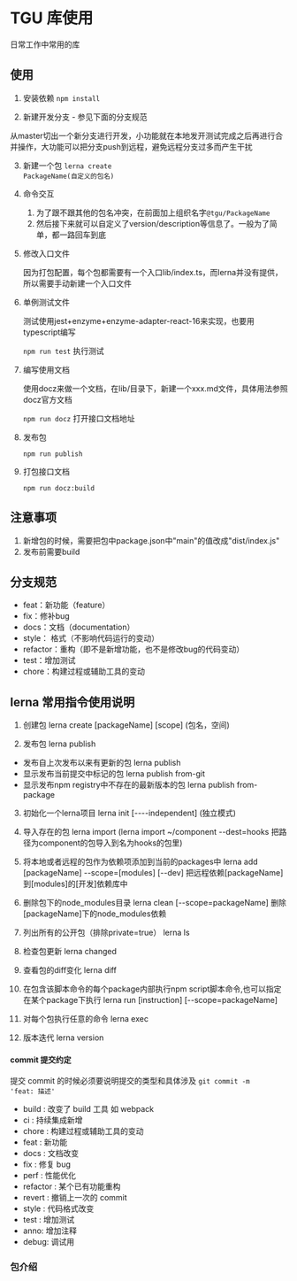 # TGU 库使用
日常工作中常用的库

## 使用

1. 安装依赖
<code>npm install</code>

2. 新建开发分支 - 参见下面的分支规范

  从master切出一个新分支进行开发，小功能就在本地发开测试完成之后再进行合并操作，大功能可以把分支push到远程，避免远程分支过多而产生干扰

3. 新建一个包
<code>lerna create PackageName(自定义的包名)</code>

4. 命令交互
    1. 为了跟不跟其他的包名冲突，在前面加上组织名字<code>@tgu/PackageName</code>
    2. 然后接下来就可以自定义了version/description等信息了。一般为了简单，都一路回车到底

5. 修改入口文件
  
    因为打包配置，每个包都需要有一个入口lib/index.ts，而lerna并没有提供，所以需要手动新建一个入口文件

6. 单例测试文件

    测试使用jest+enzyme+enzyme-adapter-react-16来实现，也要用typescript编写

    <code>npm run test</code> 执行测试

7. 编写使用文档

    使用docz来做一个文档，在lib/目录下，新建一个xxx.md文件，具体用法参照docz官方文档

    <code>npm run docz</code> 打开接口文档地址

8. 发布包

    <code>npm run publish</code>

9. 打包接口文档

    <code>npm run docz:build</code>


## 注意事项
1. 新增包的时候，需要把包中package.json中"main"的值改成"dist/index.js"
2. 发布前需要build


## 分支规范

* feat：新功能（feature）
* fix：修补bug
* docs：文档（documentation）
* style： 格式（不影响代码运行的变动）
* refactor：重构（即不是新增功能，也不是修改bug的代码变动）
* test：增加测试
* chore：构建过程或辅助工具的变动

## lerna 常用指令使用说明

1. 创建包 lerna create [packageName] [scope] (包名，空间)

2. 发布包 lerna publish

* 发布自上次发布以来有更新的包 lerna publish
* 显示发布当前提交中标记的包 lerna publish from-git
* 显示发布npm registry中不存在的最新版本的包 lerna publish from-package

3. 初始化一个lerna项目 lerna init [----independent] (独立模式)

4. 导入存在的包 lerna import (lerna import ~/component --dest=hooks 把路径为component的包导入到名为hooks的包里)

5. 将本地或者远程的包作为依赖项添加到当前的packages中 lerna add [packageName] --scope=[modules] [--dev] 把远程依赖[packageName]到[modules]的[开发]依赖库中

6. 删除包下的node_modules目录 lerna clean [--scope=packageName] 删除[packageName]下的node_modules依赖

7. 列出所有的公开包（排除private=true） lerna ls

9. 检查包更新 lerna changed

10. 查看包的diff变化 lerna diff

11. 在包含该脚本命令的每个package内部执行npm script脚本命令,也可以指定在某个package下执行 lerna run [instruction] [--scope=packageName]

12. 对每个包执行任意的命令 lerna exec

13. 版本迭代 lerna version


#### commit 提交约定

提交 commit 的时候必须要说明提交的类型和具体涉及
<code>git commit -m 'feat: 描述'</code>

- build : 改变了 build 工具 如 webpack
- ci : 持续集成新增
- chore : 构建过程或辅助工具的变动
- feat : 新功能
- docs : 文档改变
- fix : 修复 bug
- perf : 性能优化
- refactor : 某个已有功能重构
- revert : 撤销上一次的 commit
- style : 代码格式改变
- test : 增加测试
- anno: 增加注释
- debug: 调试用

### 包介绍
